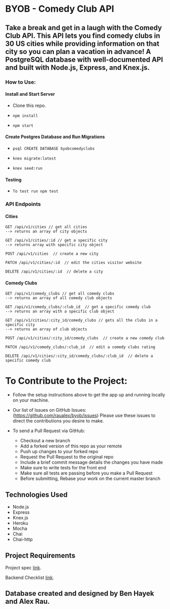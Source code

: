 # BYOB - Comedy Club API

## Take a break and get in a laugh with the Comedy Club API. This API lets you find comedy clubs in 30 US cities while providing information on that city so you can plan a vacation in advance! A PostgreSQL database with well-documented API and built with Node.js, Express, and Knex.js.

### How to Use:

#### Install and Start Server
* Clone this repo.

* `npm install`

* `npm start`

#### Create Postgres Database and Run Migrations
* `psql CREATE DATABASE byobcomedyclubs`

* `knex migrate:latest`

* `knex seed:run`

#### Testing 
* `To test run npm test`

### API Endpoints
#### Cities
```
GET /api/v1/cities // get all cities
--> returns an array of city objects

GET /api/v1/cities/:id // get a specific city
--> returns array with specific city object

POST /api/v1/cities  // create a new city

PATCH /api/v1/cities/:id  // edit the cities visitor website

DELETE /api/v1/cities/:id  // delete a city
```
#### Comedy Clubs
```
GET /api/v1/comedy_clubs // get all comedy clubs
--> returns an array of all comedy club objects

GET /api/v1/comedy_clubs/:club_id  // get a specific comedy club
--> returns an array with a specific club object

GET /api/v1/cities/:city_id/comedy_clubs // gets all the clubs in a specific city
--> returns an array of club objects

POST /api/v1/cities/:city_id/comedy_clubs  // create a new comedy club

PATCH /api/v1/comedy_clubs/:club_id  // edit a comedy clubs rating

DELETE /api/v1/cities/:city_id/comedy_clubs/:club_id  // delete a specific comedy club

```

# To Contribute to the Project:

- Follow the setup instructions above to get the app up and running locally on your machine.

- Our list of Issues on GitHub Issues: (https://github.com/raualex/byob/issues)
  Please use these issues to direct the contributions you desire to make.

- To send a Pull Request via GitHub:
    - Checkout a new branch
    - Add a forked version of this repo as your remote
    - Push up changes to your forked repo
    - Request the Pull Request to the original repo
    - Include a brief commit message details the changes you have made
    - Make sure to write tests for the front end
    - Make sure all tests are passing before you make a Pull Request
    - Before submitting, Rebase your work on the current master branch

## Technologies Used
- Node.js
- Express
- Knex.js
- Heroku
- Mocha
- Chai 
- Chai-http

## Project Requirements
Project spec [link](http://frontend.turing.io/projects/build-your-own-backend.html).

Backend Checklist [link](http://frontend.turing.io/projects/byob/backend-feature-checklist.html).

## Database created and designed by Ben Hayek and Alex Rau.
